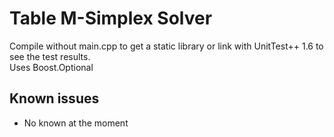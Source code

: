 Table M-Simplex Solver
======================
Compile without main.cpp to get a static library or link with UnitTest++ 1.6 to 
see the test results.</br>
Uses Boost.Optional

Known issues
------------
* No known at the moment
